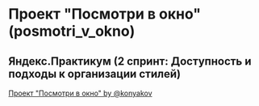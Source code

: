 # Проект "Посмотри в окно" (posmotri_v_okno)
## Яндекс.Практикум (2 спринт: Доступность и подходы к организации стилей)
[Проект "Посмотри в окно" by @konyakov](https://github.com/konyakov/posmotri_v_okno.git)
